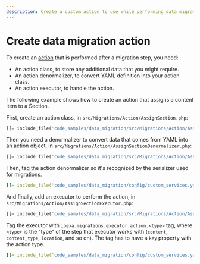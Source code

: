 ```yaml
---
description: Create a custom action to use while performing data migration.
---
```


# Create data migration action

To create an [action](data_migration_actions.md) that is performed after a migration step, you need:

- An action class, to store any additional data that you might require.
- An action denormalizer, to convert YAML definition into your action class.
- An action executor, to handle the action.

The following example shows how to create an action that assigns a content item to a Section.

First, create an action class, in `src/Migrations/Action/AssignSection.php`:

``` php
[[= include_file('code_samples/data_migration/src/Migrations/Action/AssignSection.php') =]]
```

Then you need a denormalizer to convert data that comes from YAML into an action object,
in `src/Migrations/Action/AssignSectionDenormalizer.php`:

``` php
[[= include_file('code_samples/data_migration/src/Migrations/Action/AssignSectionDenormalizer.php') =]]
```

Then, tag the action denormalizer so it's recognized by the serializer used for migrations.

``` yaml
[[= include_file('code_samples/data_migration/config/custom_services.yaml', 0, 5) =]]
```

And finally, add an executor to perform the action, in `src/Migrations/Action/AssignSectionExecutor.php`:

``` php
[[= include_file('code_samples/data_migration/src/Migrations/Action/AssignSectionExecutor.php') =]]
```

Tag the executor with `ibexa.migrations.executor.action.<type>` tag, where `<type>` is the "type" of the step
that executor works with (`content`, `content_type`, `location`, and so on).
The tag has to have a `key` property with the action type.

```yaml
[[= include_file('code_samples/data_migration/config/custom_services.yaml', 6, 9) =]]
```
